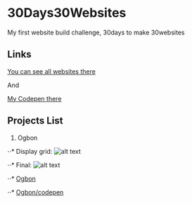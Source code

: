 # 30Days30Websites
My first website build challenge, 30days to make 30websites

## Links
[You can see all websites there](https://llastkrakw.github.io/30Days30Websites/)

And

[My Codepen there](https://codepen.io/llastkrakw)

## Projects List

1. Ogbon

⋅⋅* Display grid: 
![alt text]("https://github.com/llastkrakw/30Days30Websites/blob/master/projects/ogbon/assets/gridDisplay.png")

⋅⋅* Final: 
![alt text]("https://github.com/llastkrakw/30Days30Websites/blob/master/projects/ogbon/assets/preview.png")

⋅⋅* [Ogbon](https://llastkrakw.github.io/30Days30Websites/projects/ogbon/)

⋅⋅* [Ogbon/codepen](https://codepen.io/llastkrakw/pen/xxZKrjm)
